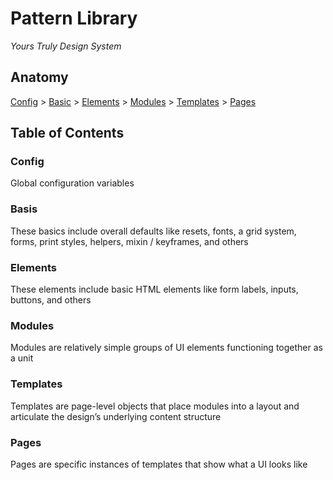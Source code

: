 # Pattern Library

*Yours Truly Design System*

## Anatomy

[Config](#config) > [Basic](#base) > [Elements](#elements) > [Modules](#modules) > [Templates](#templates) > [Pages](#pages)

## Table of Contents

### Config

Global configuration variables

### Basis

These basics include overall defaults like resets, fonts, a grid system, forms, print styles, helpers, mixin / keyframes, and others

### Elements

These elements include basic HTML elements like form labels, inputs, buttons, and others

### Modules

Modules are relatively simple groups of UI elements functioning together as a unit

### Templates

Templates are page-level objects that place modules into a layout and articulate the design’s underlying content structure

### Pages

Pages are specific instances of templates that show what a UI looks like
